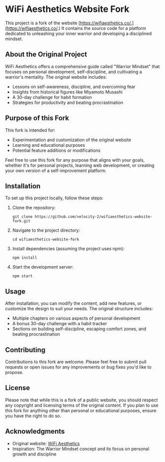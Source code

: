# WiFi Aesthetics Website Fork

This project is a fork of the website [https://wifiaesthetics.co/.](https://wifiaesthetics.co/.) It contains the source code for a platform dedicated to unleashing your inner warrior and developing a disciplined mindset.

## About the Original Project

WiFi Aesthetics offers a comprehensive guide called "Warrior Mindset" that focuses on personal development, self-discipline, and cultivating a warrior's mentality. The original website includes:

- Lessons on self-awareness, discipline, and overcoming fear
- Insights from historical figures like Miyamoto Musashi
- A 30-day challenge for habit formation
- Strategies for productivity and beating procrastination

## Purpose of this Fork

This fork is intended for:

- Experimentation and customization of the original website
- Learning and educational purposes
- Potential feature additions or modifications

Feel free to use this fork for any purpose that aligns with your goals, whether it's for personal projects, learning web development, or creating your own version of a self-improvement platform.

## Installation

To set up this project locally, follow these steps:

1. Clone the repository:
   ```
   git clone https://github.com/velocity-2/wifiaesthetics-website-fork.git
   ```

2. Navigate to the project directory:
   ```
   cd wifiaesthetics-website-fork
   ```

3. Install dependencies (assuming the project uses npm):
   ```
   npm install
   ```

4. Start the development server:
   ```
   npm start
   ```

## Usage

After installation, you can modify the content, add new features, or customize the design to suit your needs. The original structure includes:

- Multiple chapters on various aspects of personal development
- A bonus 30-day challenge with a habit tracker
- Sections on building self-discipline, escaping comfort zones, and beating procrastination

## Contributing

Contributions to this fork are welcome. Please feel free to submit pull requests or open issues for any improvements or bug fixes you'd like to propose.

## License

Please note that while this is a fork of a public website, you should respect any copyright and licensing terms of the original content. If you plan to use this fork for anything other than personal or educational purposes, ensure you have the right to do so.

## Acknowledgments

- Original website: [WiFi Aesthetics](https://wifiaesthetics.co/)
- Inspiration: The Warrior Mindset concept and its focus on personal growth and discipline
